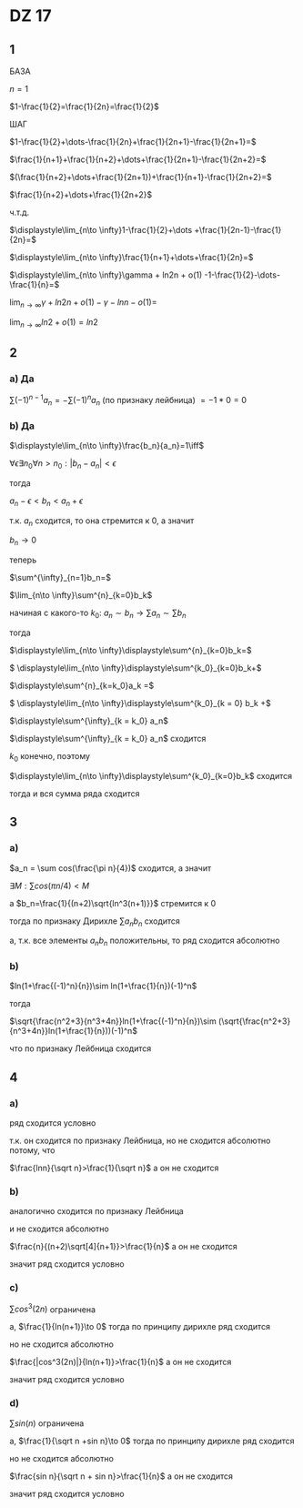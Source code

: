 <script type="text/javascript"
  src="https://cdnjs.cloudflare.com/ajax/libs/mathjax/2.7.0/MathJax.js?config=TeX-AMS_CHTML">
</script>
<script type="text/x-mathjax-config">
  MathJax.Hub.Config({
    tex2jax: {
      inlineMath: [['$','$'], ['\\(','\\)']],
      processEscapes: true},
      jax: ["input/TeX","input/MathML","input/AsciiMath","output/CommonHTML"],
      extensions: ["tex2jax.js","mml2jax.js","asciimath2jax.js","MathMenu.js","MathZoom.js","AssistiveMML.js", "[Contrib]/a11y/accessibility-menu.js"],
      TeX: {
      extensions: ["AMSmath.js","AMSsymbols.js","noErrors.js","noUndefined.js"],
      equationNumbers: {
      autoNumber: "AMS"
      }
    }
  });
</script>


# DZ 17

## 1

БАЗА

$n=1$

$1-\frac{1}{2}=\frac{1}{2n}=\frac{1}{2}$

ШАГ

$1-\frac{1}{2}+\dots-\frac{1}{2n}+\frac{1}{2n+1}-\frac{1}{2n+1}=$

$\frac{1}{n+1}+\frac{1}{n+2}+\dots+\frac{1}{2n+1}-\frac{1}{2n+2}=$

$(\frac{1}{n+2}+\dots+\frac{1}{2n+1})+\frac{1}{n+1}-\frac{1}{2n+2}=$

$\frac{1}{n+2}+\dots+\frac{1}{2n+2}$

ч.т.д.

$\displaystyle\lim_{n\to \infty}1-\frac{1}{2}+\dots +\frac{1}{2n-1}-\frac{1}{2n}=$

$\displaystyle\lim_{n\to \infty}\frac{1}{n+1}+\dots+\frac{1}{2n}=$

$\displaystyle\lim_{n\to \infty}\gamma + ln2n + o(1) -1-\frac{1}{2}-\dots-\frac{1}{n}=$

$\displaystyle\lim_{n\to \infty}\gamma + ln2n + o(1) -\gamma - lnn -o(1)=$

$\displaystyle\lim_{n\to \infty}ln2+o(1)=ln2$


## 2

### a) Да 

$\sum(-1)^{n-1}a_n=-\sum(-1)^na_n$
 (по признаку лейбница) $=-1*0=0$

### b) Да

$\displaystyle\lim_{n\to \infty}\frac{b_n}{a_n}=1\iff$

$\forall \epsilon \exists n_0\forall n>n_0:|b_n-a_n|<\epsilon$

тогда 

$a_n-\epsilon<b_n<a_n+\epsilon$

т.к. $a_n$ сходится, то она стремится к 0, а значит

$b_n\to 0$

теперь

$\sum^{\infty}_{n=1}b_n=$

$\lim_{n\to \infty}\sum^{n}_{k=0}b_k$

начиная с какого-то $k_0:$ $a_n\sim b_n\to\sum a_n\sim \sum b_n$

тогда

$\displaystyle\lim_{n\to \infty}\displaystyle\sum^{n}_{k=0}b_k=$

$
\displaystyle\lim_{n\to \infty}\displaystyle\sum^{k_0}_{k=0}b_k+$ 

$\displaystyle\sum^{n}_{k=k_0}a_k =$

$
\displaystyle\lim_{n\to \infty}\displaystyle\sum^{k_0}_{k = 0} b_k +$  

$\displaystyle\sum^{\infty}_{k = k_0} a_n$

$\displaystyle\sum^{\infty}_{k = k_0} a_n$ сходится

$k_0$ конечно, поэтому 

$\displaystyle\lim_{n\to \infty}\displaystyle\sum^{k_0}_{k=0}b_k$ сходится

тогда и вся сумма ряда сходится

## 3

### a)

$a_n = \sum cos(\frac{\pi n}{4})$ сходится, а значит

$\exists M:\sum cos(\pi n/4)<M$

а $b_n=\frac{1}{(n+2)\sqrt{ln^3(n+1)}}$ стремится к 0

тогда по признаку Дирихле $\sum a_n b_n$ сходится

а, т.к. все элементы $a_nb_n$ положительны, то ряд сходится абсолютно

### b)

$ln(1+\frac{(-1)^n}{n})\sim ln(1+\frac{1}{n})(-1)^n$

тогда

$\sqrt{\frac{n^2+3}{n^3+4n}}ln(1+\frac{(-1)^n}{n})\sim (\sqrt{\frac{n^2+3}{n^3+4n}}ln(1+\frac{1}{n}))(-1)^n$

что по признаку Лейбница сходится

## 4

### a)

ряд сходится условно

т.к. он сходится по признаку Лейбница, но не сходится абсолютно потому, что

$\frac{lnn}{\sqrt n}>\frac{1}{\sqrt n}$ а он не сходится

### b)

аналогично сходится по признаку Лейбница

и не сходится абсолютно

$\frac{n}{(n+2)\sqrt[4]{n+1}}>\frac{1}{n}$ а он не сходится

значит ряд сходится условно

### c)

$\sum cos^3(2n)$ ограничена

а, $\frac{1}{ln(n+1)}\to 0$ тогда по принципу дирихле ряд сходится

но не сходится абсолютно

$\frac{|cos^3(2n)|}{ln(n+1)}>\frac{1}{n}$ а он не сходится

значит ряд сходится условно

### d)

$\sum sin(n)$ ограничена

а, $\frac{1}{\sqrt n +sin n}\to 0$ тогда по принципу дирихле ряд сходится

но не сходится абсолютно

$\frac{sin n}{\sqrt n + sin n}>\frac{1}{n}$ а он не сходится

значит ряд сходится условно